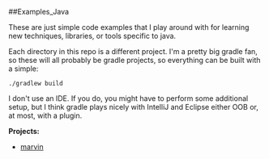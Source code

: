 ##Examples_Java

These are just simple code examples that I play around with for learning new techniques, libraries, or tools specific to java.

Each directory in this repo is a different project. I'm a pretty big gradle fan, so these will all probably be gradle projects, so everything can be built with a simple:

    ./gradlew build

I don't use an IDE. If you do, you might have to perform some additional setup, but I think gradle plays nicely with IntelliJ and Eclipse either OOB or, at most, with a plugin.

**Projects:**

- [marvin](/marvin)
